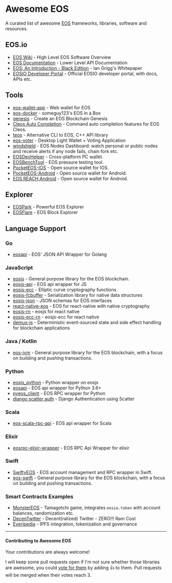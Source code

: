 # Awesome EOS
A curated list of awesome [EOS](https://github.com/EOSIO/eos) frameworks, libraries, software and resources.

## EOS.io
- [EOS Wiki](https://github.com/EOSIO/eos/wiki) - High Level EOS Software Overview
- [EOS Documentation](https://eosio.github.io/eos/) - Lower Level API Documentation
- [EOS: An Introduction - Black Edition](http://iang.org/papers/EOS_An_Introduction-BLACK-EDITION.pdf) - Ian Grigg's Whitepaper
- [EOSIO Developer Portal](https://developers.eos.io/) - Official EOSIO developer portal, with docs, APIs etc.

## Tools
- [eos-wallet-app](https://github.com/EOSIO/eos-wallet-app) - Web wallet for EOS
- [eos-docker](https://github.com/Someguy123/eos-docker) - someguy123's EOS in a Box
- [genesis](https://github.com/EOSIO/genesis) - Create an EOS Blockchain Genesis
- [Cleos Auto Completion](https://github.com/hexlant/cleos-auto-completion) - Command auto completion features for EOS Cleos.
- [teos](https://github.com/tokenika/teos) - Alternative CLI to EOS, C++ API library
- [eos-voter](https://github.com/greymass/eos-voter) - Desktop Light Wallet + Voting Application
- [windshield](https://github.com/cypherglassdotcom/windshield) - EOS Nodes Dashboard: watch personal or public nodes and receive alerts if any node fails, chain fork etc.
- [EOSDevHelper](https://github.com/OracleChain/EOSDevHelper) - Cross-platform PC wallet.
- [EOSBenchTool](https://github.com/OracleChain/EOSBenchTool) - EOS pressure testing tool.
- [PocketEOS-IOS](https://github.com/OracleChain/PocketEOS-IOS) - Open source wallet for IOS.
- [PocketEOS-Android](https://github.com/OracleChain/PocketEOS-Android) - Open source wallet for Android.
- [EOS REACH Android](https://github.com/memtrip/eosreach) - Open source wallet for Android.

## Explorer
- [EOSPark](https://eospark.com) - Powerful EOS Explorer
- [EOSFlare](https://eosflare.io) - EOS Block Explorer

## Language Support

### Go
- [eosapi](https://github.com/abourget/eosapi) - EOS' JSON API Wrapper for Golang

### JavaScript
- [eosjs](https://github.com/EOSIO/eosjs) - General purpose library for the EOS blockchain.
- [eosjs-api](https://github.com/EOSIO/eosjs) - EOS api wrapper for JS
- [eosjs-ecc](https://github.com/EOSIO/eosjs-ecc) - Elliptic curve cryptography functions
- [eosjs-fcbuffer](https://github.com/EOSIO/eosjs-ecc) - Serialization library for native data structures
- [eosjs-json](https://github.com/EOSIO/eosjs-json) - JSON schemas for EOS interfaces
- [react-native-eos](https://github.com/EvaCoop/react-native-eos) - EOS for react-native with native cryptography
- [eosjs-rn](https://github.com/Game-X-Coin/eosjs-rn) - eosjs for react native
- [eosjs-ecc-rn](https://github.com/Game-X-Coin/eosjs-ecc-rn) - eosjs-ecc for react native
- [demux-js](https://github.com/EOSIO/demux-js) - Deterministic event-sourced state and side effect handling for blockchain applications

### Java / Kotlin
- [eos-jvm](https://github.com/memtrip/eos-jvm) - General purpose library for the EOS blockchain, with a focus on building and pushing transactions.

### Python
- [eosjs_python](https://github.com/EvaCoop/eosjs_python) - Python wrapper on eosjs
- [eosapi](https://github.com/Netherdrake/py-eos-api) - EOS api wrapper for Python 3.6+
- [pyeos_client](https://github.com/EvaCoop/pyeos_client) - EOS RPC wrapper for Python
- [django scatter auth](https://github.com/Bearle/django-scatter-auth) - Django Authentication using Scatter

### Scala
- [eos-scala-rpc-api](https://github.com/nsjames/EOS-Scala-RPC-API) - EOS api wrapper for Scala

### Elixir

- [eosrpc-elixir-wrapper](https://github.com/BeSpiral/eosrpc-elixir-wrapper) - EOS RPC Api Wrapper for elixir

### Swift

- [SwiftyEOS](https://github.com/ProChain/SwiftyEOS) - EOS account management and RPC wrapper in Swift.
- [eos-swift](https://github.com/memtrip/eos-swift) - General purpose library for the EOS blockchain, with a focus on building and pushing transactions.

### Smart Contracts Examples

- [MonsterEOS](https://github.com/leordev/monstereos) - Tamagotchi game, integrates `eosio.token` with account balances, randomization etc.
- [DecenTwitter](https://github.com/kesar/decentwitter) - Decent(ralized) Twitter - ZERO!!! Ram Cost
- [Everipedia](https://github.com/EveripediaNetwork/Everipedia) - IPFS integration, tokenization and governance



-----

#### Contributing to Awesome EOS

Your contributions are always welcome!

I will keep some pull requests open if I'm not sure whether those libraries are awesome, you could
[vote for them](https://github.com/Netherdrake/awesome-eos/pulls) by adding :+1: to them.
Pull requests will be merged when their votes reach 3.
